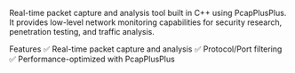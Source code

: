 Real-time packet capture and analysis tool built in C++ using PcapPlusPlus. It provides low-level network monitoring capabilities for security research, penetration testing, and traffic analysis.

Features
✅ Real-time packet capture and analysis
✅ Protocol/Port filtering
✅ Performance-optimized with PcapPlusPlus
